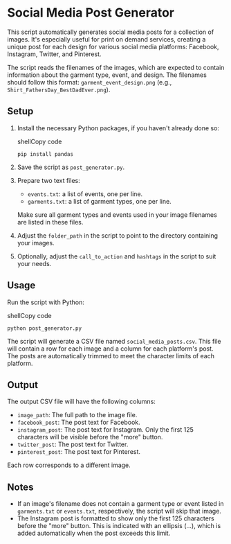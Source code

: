 # Social Media Post Generator

This script automatically generates social media posts for a collection of images. It's especially useful for print on demand services, creating a unique post for each design for various social media platforms: Facebook, Instagram, Twitter, and Pinterest.

The script reads the filenames of the images, which are expected to contain information about the garment type, event, and design. The filenames should follow this format: `garment_event_design.png` (e.g., `Shirt_FathersDay_BestDadEver.png`).

## Setup

1.  Install the necessary Python packages, if you haven't already done so:
    
    shellCopy code
    
    `pip install pandas` 
    
2.  Save the script as `post_generator.py`.
    
3.  Prepare two text files:
    
    -   `events.txt`: a list of events, one per line.
    -   `garments.txt`: a list of garment types, one per line.
    
    Make sure all garment types and events used in your image filenames are listed in these files.
    
4.  Adjust the `folder_path` in the script to point to the directory containing your images.
    
5.  Optionally, adjust the `call_to_action` and `hashtags` in the script to suit your needs.
    

## Usage

Run the script with Python:

shellCopy code

`python post_generator.py` 

The script will generate a CSV file named `social_media_posts.csv`. This file will contain a row for each image and a column for each platform's post. The posts are automatically trimmed to meet the character limits of each platform.

## Output

The output CSV file will have the following columns:

-   `image_path`: The full path to the image file.
-   `facebook_post`: The post text for Facebook.
-   `instagram_post`: The post text for Instagram. Only the first 125 characters will be visible before the "more" button.
-   `twitter_post`: The post text for Twitter.
-   `pinterest_post`: The post text for Pinterest.

Each row corresponds to a different image.

## Notes

-   If an image's filename does not contain a garment type or event listed in `garments.txt` or `events.txt`, respectively, the script will skip that image.
-   The Instagram post is formatted to show only the first 125 characters before the "more" button. This is indicated with an ellipsis (...), which is added automatically when the post exceeds this limit.
